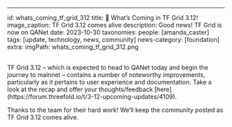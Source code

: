 ---
id: whats_coming_tf_grid_312
title: 📰 What’s Coming in TF Grid 3.12!
image_caption: TF Grid 3.12 comes alive
description:  Good news! TF Grid is now on QANet
date: 2023-10-30
taxonomies:
    people: [amanda_caster]
    tags: [update, technology, news, community]
    news-category: [foundation]
extra:
    imgPath: whats_coming_tf_grid_312.png

    
<br/>
TF Grid 3.12 – which is expected to head to QANet today and begin the journey to mainnet – contains a number of noteworthy improvements, particularly as it pertains to user experience and documentation. Take a look at the recap and offer your thoughts/feedback [here](https://forum.threefold.io/t/3-12-upcoming-updates/4109).

<br/>

Thanks to the team for their hard work! We’ll keep the community posted as TF Grid 3.12 comes alive.